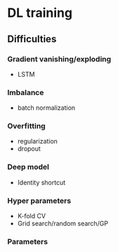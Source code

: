 # DL training

## Difficulties
### Gradient vanishing/exploding
- LSTM
### Imbalance
- batch normalization
### Overfitting
- regularization
- dropout
### Deep model
- Identity shortcut
### Hyper parameters
- K-fold CV
- Grid search/random search/GP
### Parameters

<!--stackedit_data:
eyJoaXN0b3J5IjpbMTQ1NzM3NjkwNSwxNjcxMTY4MTU4XX0=
-->